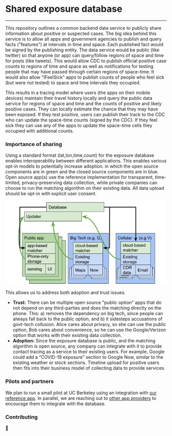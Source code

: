 # Shared exposure database
-----

This repository outlines a common backend data service to publicly share information about positive or suspected cases. The big idea behind this service is to allow all apps and government agencies to publish and query facts ("features") at intervals in time and space.  Each published fact would be signed by the publishing entity.  The data service would be public (like twitter) so that anyone (or app) can query/follow regions of space and time for posts (like tweets).  This would allow CDC to publish official positive case counts to regions of time and space as well as notifications for testing people that may have passed through certain regions of space-time.  It would also allow "IFeelSick" apps to publish counts of people who feel sick (but were not tested) to space and time intervals they occupied.

This results in a tracing model where users (the apps on their mobile devices) maintain their travel history locally and query the public data service for regions of space and time and the counts of positive and likely positive cases.  They can locally estimate the chance that they may have been exposed.  If they test positive, users can publish their track to the CDC who can update the space-time counts (signed by the CDC).  If they feel sick they can use any of the apps to update the space-time cells they occupied with additional counts.

### Importance of sharing

Using a standard format (lat,lon,time,count) for the exposure database enables interoperability between different applications. This enables various opt-in models to potentially increase adoption.   in which the open source components are in green and the closed source components are in blue. Open source app(s) use the reference implementation for transparent, time-limited, privacy-preserving data collection, while private companies can choose to run the matching algorithm on their existing data. All data upload should be opt-in with explicit user consent.

![Case for interoperability](interoperability_case.png)

This allows us to address both adoption and trust issues.

- **Trust:** There can be multiple open source "public option" apps that do not depend on any third-parties and does the matching directly on the phone. This: a) removes the dependency on big tech, since people can always fall back to the public option, and b) it sidesteps accusations of govt-tech collusion. Alice cares about privacy, so she can use the public option, Bob cares about convenience, so he can use the Google/Verizon option that works with their existing data collection.
- **Adoption:** Since the exposure database is public, and the matching algorithm is open source, any company can integrate with it to provide contact tracing as a service to their existing users. For example, Google could add a “COVID-19 exposure” section to Google Now, similar to the existing weather or stock sections. Timeline upload for positive users then fits into their business model of collecting data to provide services.

### Pilots and partners

We plan to run a small pilot at UC Berkeley using an integration with [our reference app](https://github.com/covid19database/phone-app). In parallel, we are reaching out to [other app providers](https://github.com/shankari/covid-19-tracing-projects) to encourage them to integrate with the database.

### Contributing
:construction:
